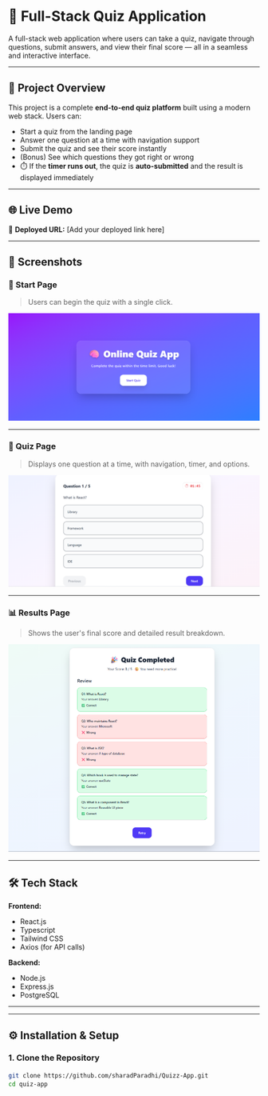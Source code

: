 # 🧠 Full-Stack Quiz Application

A full-stack web application where users can take a quiz, navigate through questions, submit answers, and view their final score — all in a seamless and interactive interface.

---

## 🚀 Project Overview

This project is a complete **end-to-end quiz platform** built using a modern web stack.
Users can:

- Start a quiz from the landing page
- Answer one question at a time with navigation support
- Submit the quiz and see their score instantly
- (Bonus) See which questions they got right or wrong
- ⏱️ If the **timer runs out**, the quiz is **auto-submitted** and the result is displayed immediately

---

## 🌐 Live Demo

🔗 **Deployed URL:** [Add your deployed link here] <!-- TODO: Add deployed URL after deployment -->

---

## 📸 Screenshots

### 🏁 Start Page

> Users can begin the quiz with a single click.

![Start Page Screenshot](./frontend//src//assets//startPage.png) <!-- Replace with actual image -->

---

### 🧩 Quiz Page

> Displays one question at a time, with navigation, timer, and options.

![Quiz Page Screenshot](./frontend//src/assets//quiz-page.png) <!-- Replace with actual image -->

---

### 📊 Results Page

> Shows the user's final score and detailed result breakdown.

![Result Page Screenshot](./frontend//src//assets//Result-page.png) <!-- Replace with actual image -->

---

## 🛠️ Tech Stack

**Frontend:**

- React.js
- Typescript
- Tailwind CSS
- Axios (for API calls)

**Backend:**

- Node.js
- Express.js
- PostgreSQL

---

---

## ⚙️ Installation & Setup

### 1. Clone the Repository

```bash
git clone https://github.com/sharadParadhi/Quizz-App.git
cd quiz-app
```
